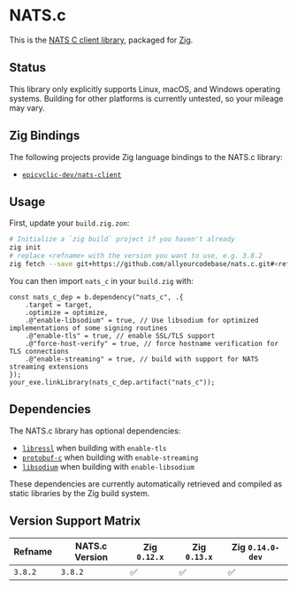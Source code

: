 # NATS.c

This is the [NATS C client library][nats.c], packaged for [Zig](https://ziglang.org/).

## Status

This library only explicitly supports Linux, macOS, and Windows operating systems. Building for other platforms is currently untested, so your mileage may vary.

## Zig Bindings

The following projects provide Zig language bindings to the NATS.c library:

- [`epicyclic-dev/nats-client`][epicyclic-dev-bindings]

## Usage

First, update your `build.zig.zon`:

```sh
# Initialize a `zig build` project if you haven't already
zig init
# replace <refname> with the version you want to use, e.g. 3.8.2
zig fetch --save git+https://github.com/allyourcodebase/nats.c.git#<refname>
```

You can then import `nats_c` in your `build.zig` with:

```zig
const nats_c_dep = b.dependency("nats_c", .{
    .target = target,
    .optimize = optimize,
    .@"enable-libsodium" = true, // Use libsodium for optimized implementations of some signing routines
    .@"enable-tls" = true, // enable SSL/TLS support
    .@"force-host-verify" = true, // force hostname verification for TLS connections
    .@"enable-streaming" = true, // build with support for NATS streaming extensions
});
your_exe.linkLibrary(nats_c_dep.artifact("nats_c"));
```

## Dependencies

The NATS.c library has optional dependencies:

- [`libressl`][libressl] when building with `enable-tls`
- [`protobuf-c`][protobuf-c] when building with `enable-streaming`
- [`libsodium`][libsodium] when building with `enable-libsodium`

These dependencies are currently automatically retrieved and compiled as static libraries by the Zig build system.

## Version Support Matrix

|  Refname | NATS.c Version | Zig `0.12.x` | Zig `0.13.x` | Zig `0.14.0-dev` |
|----------|----------------|--------------|--------------|------------------|
| `3.8.2`  | `3.8.2`        | ✅           | ✅          | ✅              |

[nats.c]: https://github.com/nats-io/nats.c
[libressl]: https://github.com/allyourcodebase/libressl
[protobuf-c]: https://github.com/allyourcodebase/protobuf-c
[libsodium]: https://github.com/jedisct1/libsodium
[epicyclic-dev-bindings]: https://github.com/epicyclic-dev/nats-client
